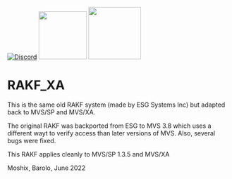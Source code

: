 [![Discord](https://img.shields.io/discord/423767742546575361.svg?label=&logo=discord&logoColor=ffffff&color=7389D8&labelColor=6A7EC2)](https://discord.gg/vpEv3HJ)
<a href=" https://github.com/moshix/mvs/blob/master/codenotary.com"><img src="https://raw.githubusercontent.com/moshix/mvs/master/secured-by-immudb.svg" width="109px;"/></a>
<a href="https://cas.codenotary.com"><img src="https://raw.githubusercontent.com/codenotary/cas/master/extra/badge/secured-by-cas.svg" width="119px;"/></a>

# RAKF_XA
This is the same old RAKF system (made by ESG Systems Inc) but adapted back to MVS/SP and MVS/XA.

The original RAKF was backported from ESG to MVS 3.8 which uses a different wayt to verify access than later versions of MVS. Also, several bugs were fixed. 

This RAKF applies cleanly to MVS/SP 1.3.5 and MVS/XA

Moshix, Barolo, June 2022
